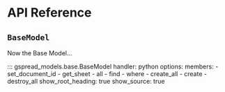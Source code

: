 

# API Reference




## `BaseModel`

Now the Base Model...

::: gspread_models.base.BaseModel
    handler: python
    options:
      members:
        - set_document_id
        - get_sheet
        - all
        - find
        - where
        - create_all
        - create
        - destroy_all
      show_root_heading: true
      show_source: true
